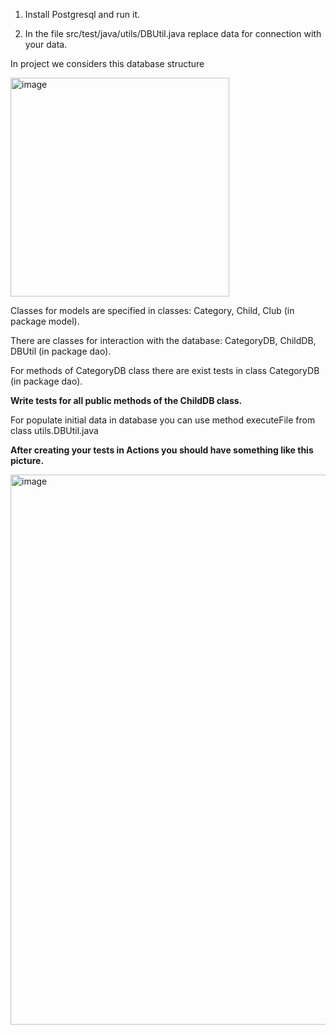 1. Install Postgresql and run it.

2. In the file src/test/java/utils/DBUtil.java replace data for connection with your data.

In project we considers this database structure

<img width="350" alt="image" src="https://github.com/nromanen/speak_ukraine/assets/4123050/6086f17a-8346-475d-a768-3cc4f78e84e3">

Classes for models are specified in classes:
Category, Child, Club (in package model).

There are classes for interaction with the database:
CategoryDB, ChildDB, DBUtil (in package dao).

For methods of CategoryDB class there are exist tests in class CategoryDB (in package dao).

**Write tests for all public methods of the ChildDB class.**

For populate initial data in database you can use method executeFile from class utils.DBUtil.java

**After creating your tests in Actions you should have something like this picture.**

<img width="880" alt="image" src="https://github.com/taqc-java/jdbc/assets/61456363/53fe5bd6-d056-49a8-8442-9b08515dbae8">


